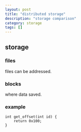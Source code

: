 ```yaml
---
layout: post
title: "distributed storage"
description: "storage comparison"
category: storage
tags: []
---
```

## storage
### files
files can be addressed.
### blocks
where data saved.
### example
    int get_offset(int id) {
        return 0x100;
    }
